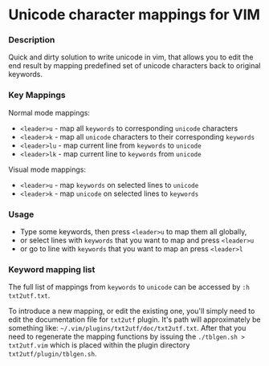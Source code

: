# Unicode character mappings for VIM

### Description
Quick and dirty solution to write unicode in vim, that allows you to edit the end result by mapping predefined set of unicode characters back to original keywords.

### Key Mappings

Normal mode mappings:
  - `<leader>u` - map all `keywords` to corresponding `unicode` characters
  - `<leader>k` - map all `unicode` characters to their corresponding `keywords`
  - `<leader>lu` - map current line from `keywords` to `unicode`
  - `<leader>lk` - map current line to `keywords` from `unicode`

Visual mode mappings:
  - `<leader>u` - map `keywords` on selected lines to `unicode`
  - `<leader>k` - map `unicode` on selected lines to `keywords`

### Usage
- Type some keywords, then press `<leader>u` to map them all globally,
- or select lines with `keywords` that you want to map and press `<leader>u`
- or go to line with `keywords` that you want to map an press `<leader>l`

### Keyword mapping list
The full list of mappings from `keywords` to `unicode` can be accessed by `:h txt2utf.txt`.

To introduce a new mapping, or edit the existing one, you'll simply need to edit the documentation file for `txt2utf` plugin. It's path will approximately be something like: `~/.vim/plugins/txt2utf/doc/txt2utf.txt`. After that you need to regenerate the mapping functions by issuing the `./tblgen.sh > txt2utf.vim` which is placed within the plugin directory `txt2utf/plugin/tblgen.sh`.
